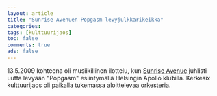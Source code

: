 ```yaml
--- 
layout: article 
title: "Sunrise Avenuen Popgasm levyjulkkarikeikka" 
categories: 
tags: [kulttuurijaos]
toc: false 
comments: true 
ads: false 
--- 
```


13.5.2009 kohteena oli musiikillinen ilottelu, kun [Sunrise
Avenue](http://www.sunriseave.com/) juhlisti uutta levyään "Popgasm"
esiintymällä Helsingin Apollo klubilla. Kerkesix kulttuurijaos oli
paikalla tukemassa aloittelevaa orkesteria.

